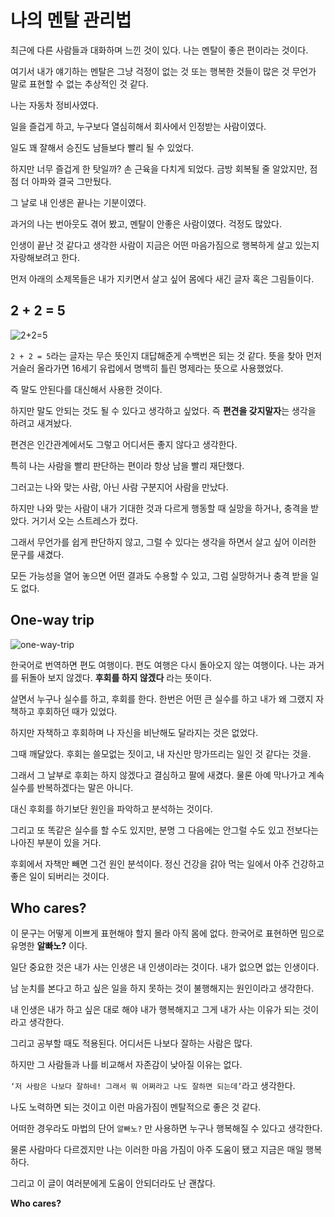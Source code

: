 # 나의 멘탈 관리법

최근에 다른 사람들과 대화하며 느낀 것이 있다. 나는 멘탈이 좋은 편이라는 것이다.

여기서 내가 얘기하는 멘탈은 그냥 걱정이 없는 것 또는 행복한 것들이 많은 것 무언가 말로 표현할 수 없는 추상적인 것 같다.

나는 자동차 정비사였다.

일을 즐겁게 하고, 누구보다 열심히해서 회사에서 인정받는 사람이였다.

일도 꽤 잘해서 승진도 남들보다 빨리 될 수 있었다.

하지만 너무 즐겁게 한 탓일까? 손 근육을 다치게 되었다. 금방 회복될 줄 알았지만, 점점 더 아파와 결국 그만뒀다.

그 날로 내 인생은 끝나는 기분이였다. 

과거의 나는 번아웃도 겪어 봤고, 멘탈이 안좋은 사람이였다. 걱정도 많았다. 

인생이 끝난 것 같다고 생각한 사람이 지금은 어떤 마음가짐으로 행복하게 살고 있는지 자랑해보려고 한다.

먼저 아래의 소제목들은 내가 지키면서 살고 싶어 몸에다 새긴 글자 혹은 그림들이다.

## 2 + 2 = 5
![2+2=5](https://github.com/drunkenhw/comments/assets/106640954/a1e3190e-f28c-46bb-bbbb-ad34eb1623ab)

`2 + 2 = 5`라는 글자는 무슨 뜻인지 대답해준게 수백번은 되는 것 같다. 뜻을 찾아 먼저 거슬러 올라가면 16세기 유럽에서 명백히 틀린 명제라는 뜻으로 사용했었다. 

즉 말도 안된다를 대신해서 사용한 것이다.

하지만 말도 안되는 것도 될 수 있다고 생각하고 싶었다. 즉 **편견을 갖지말자**는 생각을 하려고 새겨놨다.

편견은 인간관계에서도 그렇고 어디서든 좋지 않다고 생각한다.

특히 나는 사람을 빨리 판단하는 편이라 항상 남을 빨리 재단했다. 

그러고는 나와 맞는 사람, 아닌 사람 구분지어 사람을 만났다. 

하지만 나와 맞는 사람이 내가 기대한 것과 다르게 행동할 때 실망을 하거나, 충격을 받았다. 
거기서 오는 스트레스가 컸다.

그래서 무언가를 쉽게 판단하지 않고, 그럴 수 있다는 생각을 하면서 살고 싶어 이러한 문구를 새겼다.

모든 가능성을 열어 놓으면 어떤 결과도 수용할 수 있고, 그럼 실망하거나 충격 받을 일도 없다.

## One-way trip
![one-way-trip](https://github.com/drunkenhw/comments/assets/106640954/2205eedf-c597-4f31-9be1-6b51c3426110)



한국어로 번역하면 편도 여행이다. 편도 여행은 다시 돌아오지 않는 여행이다. 나는 과거를 뒤돌아 보지 않겠다. **후회를 하지 않겠다** 라는 뜻이다.

살면서 누구나 실수를 하고, 후회를 한다. 한번은 어떤 큰 실수를 하고 내가 왜 그랬지 자책하고 후회하던 때가 있었다. 

하지만 자책하고 후회하며 나 자신을 비난해도 달라지는 것은 없었다. 

그때 깨달았다. 후회는 쓸모없는 짓이고, 내 자신만 망가뜨리는 일인 것 같다는 것을.

그래서 그 날부로 후회는 하지 않겠다고 결심하고 팔에 새겼다. 물론 아예 막나가고 계속 실수를 반복하겠다는 말은 아니다.

대신 후회를 하기보단 원인을 파악하고 분석하는 것이다.

그리고 또 똑같은 실수를 할 수도 있지만, 분명 그 다음에는 안그럴 수도 있고 전보다는 나아진 부분이 있을 거다.


후회에서 자책만 빼면 그건 원인 분석이다. 정신 건강을 갉아 먹는 일에서 아주 건강하고 좋은 일이 되버리는 것이다.

## Who cares?

이 문구는 어떻게 이쁘게 표현해야 할지 몰라 아직 몸에 없다. 한국어로 표현하면 밈으로 유명한 **알빠노?** 이다.

일단 중요한 것은 내가 사는 인생은 내 인생이라는 것이다. 내가 없으면 없는 인생이다.

남 눈치를 본다고 하고 싶은 일을 하지 못하는 것이 불행해지는 원인이라고 생각한다. 

내 인생은 내가 하고 싶은 대로 해야 내가 행복해지고 그게 내가 사는 이유가 되는 것이라고 생각한다.

그리고 공부할 때도 적용된다. 어디서든 나보다 잘하는 사람은 많다.

하지만 그 사람들과 나를 비교해서 자존감이 낮아질 이유는 없다. 

`‘저 사람은 나보다 잘하네! 그래서 뭐 어쩌라고 나도 잘하면 되는데’`라고 생각한다.

나도 노력하면 되는 것이고 이런 마음가짐이 멘탈적으로 좋은 것 같다. 

어떠한 경우라도 마법의 단어 `알빠노?` 만 사용하면 누구나 행복해질 수 있다고 생각한다.


물론 사람마다 다르겠지만 나는 이러한 마음 가짐이 아주 도움이 됐고 지금은 매일 행복하다.

그리고 이 글이 여러분에게 도움이 안되더라도 난 괜찮다.

**Who cares?**

